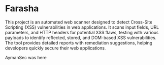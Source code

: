# Farasha
This project is an automated web scanner designed to detect Cross-Site Scripting (XSS) vulnerabilities in web applications. It scans input fields, URL parameters, and HTTP headers for potential XSS flaws, testing with various payloads to identify reflected, stored, and DOM-based XSS vulnerabilities. The tool provides detailed reports with remediation suggestions, helping developers quickly secure their web applications.

AymanSec was here 
